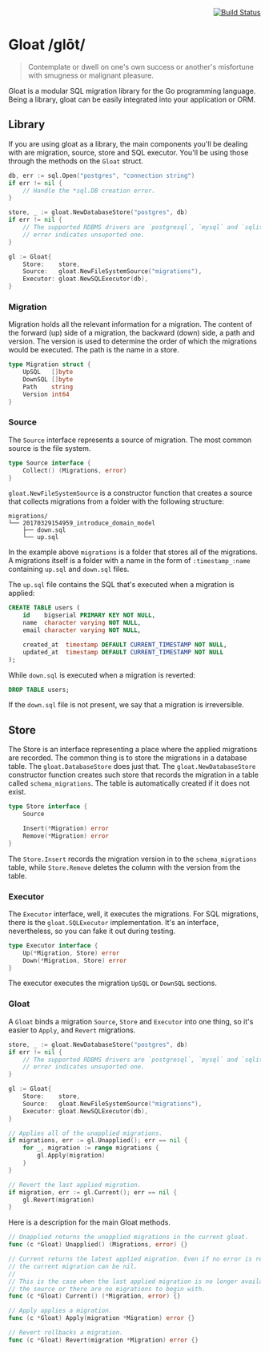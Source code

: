 <p align=right>
	<a href="https://travis-ci.org/gsamokovarov/gloat">
		<img src="https://travis-ci.org/gsamokovarov/gloat.svg?branch=master" alt="Build Status" data-canonical-src="https://travis-ci.org/gsamokovarov/gloat.svg?branch=master">
	</a>
</p>

# Gloat /ɡlōt/

> Contemplate or dwell on one's own success or another's misfortune with
> smugness or malignant pleasure.

Gloat is a modular SQL migration library for the Go programming language. Being
a library, gloat can be easily integrated into your application or ORM.

## Library

If you are using gloat as a library, the main components you'll be dealing with
are migration, source, store and SQL executor. You'll be using those through the
methods on the `Gloat` struct.

```go
db, err := sql.Open("postgres", "connection string")
if err != nil {
	// Handle the *sql.DB creation error.
}

store, _ := gloat.NewDatabaseStore("postgres", db)
if err != nil {
	// The supported RDBMS drivers are `postgresql`, `mysql` and `sqlite`. The
	// error indicates unsuported one.
}

gl := Gloat{
	Store:    store,
	Source:   gloat.NewFileSystemSource("migrations"),
	Executor: gloat.NewSQLExecutor(db),
}
```

### Migration

Migration holds all the relevant information for a migration. The content of
the forward (up) side of a migration, the backward (down) side, a path and
version. The version is used to determine the order of which the migrations
would be executed. The path is the name in a store.

```go
type Migration struct {
	UpSQL   []byte
	DownSQL []byte
	Path    string
	Version int64
}
```

### Source

The `Source` interface represents a source of migration. The most common source
is the file system.

```go
type Source interface {
	Collect() (Migrations, error)
}
```


`gloat.NewFileSystemSource` is a constructor function that creates a source
that collects migrations from a folder with the following structure:

```
migrations/
└── 20170329154959_introduce_domain_model
    ├── down.sql
    └── up.sql
```

In the example above `migrations` is a folder that stores all of the
migrations. A migrations itself is a folder with a name in the form of
`:timestamp_:name` containing `up.sql` and `down.sql` files.

The `up.sql` file contains the SQL that's executed when a migration is applied:

```sql
CREATE TABLE users (
    id    bigserial PRIMARY KEY NOT NULL,
    name  character varying NOT NULL,
    email character varying NOT NULL,

    created_at  timestamp DEFAULT CURRENT_TIMESTAMP NOT NULL,
    updated_at  timestamp DEFAULT CURRENT_TIMESTAMP NOT NULL
);
```

While `down.sql` is executed when a migration is reverted:

```sql
DROP TABLE users;
```

If the `down.sql` file is not present, we say that a migration is irreversible.

## Store

The Store is an interface representing a place where the applied migrations are
recorded. The common thing is to store the migrations in a database table. The
`gloat.DatabaseStore` does just that. The `gloat.NewDatabaseStore` constructor
function creates such store that records the migration in a table called
`schema_migrations`. The table is automatically created if it does not exist.

```go
type Store interface {
	Source

	Insert(*Migration) error
	Remove(*Migration) error
}
```

The `Store.Insert` records the migration version in to the `schema_migrations`
table, while `Store.Remove` deletes the column with the version from the table.

### Executor

The `Executor` interface, well, it executes the migrations. For SQL migrations,
there is the `gloat.SQLExecutor` implementation. It's an interface,
nevertheless, so you can fake it out during testing.

```go
type Executor interface {
	Up(*Migration, Store) error
	Down(*Migration, Store) error
}
```

The executor executes the migration `UpSQL` or `DownSQL` sections.

### Gloat

A `Gloat` binds a migration `Source`, `Store` and `Executor` into one thing, so
it's easier to `Apply`, and `Revert` migrations.

```go
store, _ := gloat.NewDatabaseStore("postgres", db)
if err != nil {
	// The supported RDBMS drivers are `postgresql`, `mysql` and `sqlite`. The
	// error indicates unsuported one.
}

gl := Gloat{
	Store:    store,
	Source:   gloat.NewFileSystemSource("migrations"),
	Executor: gloat.NewSQLExecutor(db),
}

// Applies all of the unapplied migrations.
if migrations, err := gl.Unapplied(); err == nil {
	for _, migration := range migrations {
		gl.Apply(migration)
	}
}

// Revert the last applied migration.
if migration, err := gl.Current(); err == nil {
	gl.Revert(migration)
}
```

Here is a description for the main Gloat methods.

```go
// Unapplied returns the unapplied migrations in the current gloat.
func (c *Gloat) Unapplied() (Migrations, error) {}

// Current returns the latest applied migration. Even if no error is returned,
// the current migration can be nil.
//
// This is the case when the last applied migration is no longer available from
// the source or there are no migrations to begin with.
func (c *Gloat) Current() (*Migration, error) {}

// Apply applies a migration.
func (c *Gloat) Apply(migration *Migration) error {}

// Revert rollbacks a migration.
func (c *Gloat) Revert(migration *Migration) error {}
```
